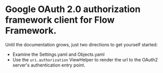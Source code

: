 # Google OAuth 2.0 authorization framework client for Flow Framework.

Until the documentation grows, just two directions to get yourself started:

* Examine the Settings.yaml and Objects.yaml
* Use the ``uri.authorization`` ViewHelper to render the url to the OAuth2 server's authentication entry point.
